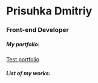 

# Prisuhka  Dmitriy
### Front-end Developer

#####   My portfolio:
[Test portfolio](https://disnow.github.io/portfolio-works/my_portf/ "My first portfolio")


#####  List of my works:
